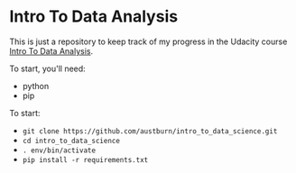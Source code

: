 # Intro To Data Analysis
This is just a repository to keep track of my progress in the Udacity course [Intro To Data Analysis](https://www.udacity.com/course/ud359).

To start, you'll need:
* python
* pip

To start:
* ```git clone https://github.com/austburn/intro_to_data_science.git```
* ```cd intro_to_data_science```
* ```. env/bin/activate```
* ```pip install -r requirements.txt```

